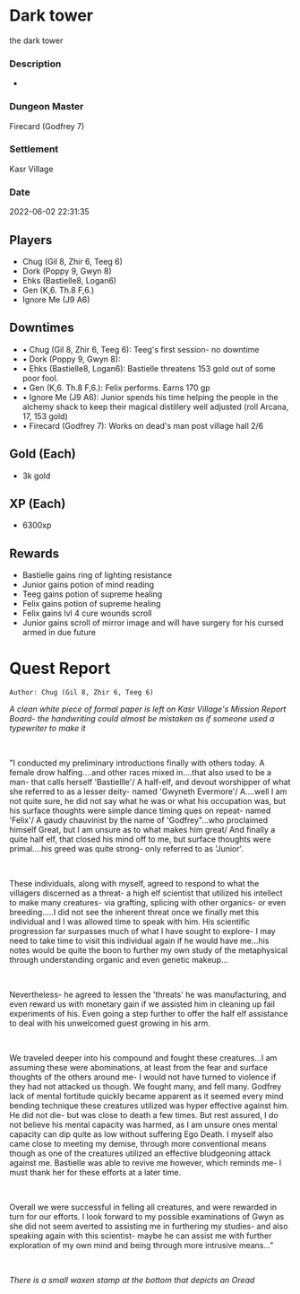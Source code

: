 # Dark tower
the dark tower
### Description
-
### Dungeon Master
Firecard (Godfrey 7)
### Settlement
Kasr Village
### Date
2022-06-02 22:31:35
## Players
* Chug (Gil 8, Zhir 6, Teeg 6)
* Dork (Poppy 9, Gwyn 8)
* Ehks (Bastielle8, Logan6)
* Gen (K,6. Th.8 F,6.)
* Ignore Me (J9 A6)
## Downtimes
* • Chug (Gil 8, Zhir 6, Teeg 6): Teeg's first session- no downtime
* • Dork (Poppy 9, Gwyn 8): 
* • Ehks (Bastielle8, Logan6): Bastielle threatens 153 gold out of some poor fool.
* • Gen (K,6. Th.8 F,6.): Felix performs. Earns 170 gp
* • Ignore Me (J9 A6): Junior spends his time helping the people in the alchemy shack to keep their magical distillery well adjusted (roll Arcana, 17, 153 gold)
* • Firecard (Godfrey 7): Works on dead's  man post village hall 2/6
## Gold (Each)
* 3k gold
## XP (Each)
* 6300xp
## Rewards
* Bastielle gains ring of lighting resistance 
* Junior gains potion of mind reading
* Teeg gains potion of supreme healing
* Felix gains potion of supreme healing
* Felix gains lvl 4 cure wounds scroll
* Junior gains scroll of mirror image and will have surgery for his cursed armed in due future
# Quest Report
`Author: Chug (Gil 8, Zhir 6, Teeg 6)`


*A clean white piece of formal paper is left on Kasr Village's Mission Report Board- the handwriting could almost be mistaken as if someone used a typewriter to make it*

&nbsp;

"I conducted my preliminary introductions finally with others today. A female drow halfing....and other races mixed in....that also used to be a man- that calls herself 'Bastiellle'/ A half-elf, and devout worshipper of what she referred to as a lesser deity- named 'Gwyneth Evermore'/ A....well I am not quite sure, he did not say what he was or what his occupation was, but his surface thoughts were simple dance timing ques on repeat- named 'Felix'/ A  gaudy chauvinist by the name of 'Godfrey"...who proclaimed himself Great, but I am unsure as to what makes him great/ And finally a quite half elf, that closed his mind off to me, but surface thoughts were primal....his greed was quite strong- only referred to as 'Junior'.

&nbsp;

These individuals, along with myself, agreed to respond to what the villagers discerned as a threat- a high elf scientist that utilized his intellect to make many creatures- via grafting, splicing with other organics- or even breeding.....I did not see the inherent threat once we finally met this individual and I was allowed time to speak with him. His scientific progression far surpasses much of what I have sought to explore- I may need to take time to visit this individual again if he would have me...his notes would be quite the boon to further my own study of the metaphysical through understanding organic and even genetic makeup...

&nbsp;

Nevertheless- he agreed to lessen the 'threats' he was manufacturing, and even reward us with monetary gain if we assisted him in cleaning up fail experiments of his. Even going a step further to offer the half elf assistance to deal with his unwelcomed guest growing in his arm.

&nbsp;

We traveled deeper into his compound and fought these creatures...I am assuming these were abominations, at least from the fear and surface thoughts of the others around me- I would not have turned to violence if they had not attacked us though. We fought many, and fell many. Godfrey lack of mental fortitude quickly became apparent as it seemed every mind bending technique these creatures utilized was hyper effective against him. He did not die- but was close to death a few times. But rest assured, I do not believe his mental capacity was harmed, as I am unsure ones mental capacity can dip quite as low without suffering Ego Death. I myself also came close to meeting my demise, through more conventional means though as one of the creatures utilized an effective bludgeoning attack against me. Bastielle was able to revive me however, which reminds me- I must thank her for these efforts at a later time. 

&nbsp;

Overall we were successful in felling all creatures, and were rewarded in turn for our efforts. I look forward to my possible examinations of Gwyn as she did not seem averted to assisting me in furthering my studies- and also speaking again with this scientist- maybe he can assist me with further exploration of my own mind and being through more intrusive means..."

&nbsp;

*There is a small waxen stamp at the bottom that depicts an Oread*